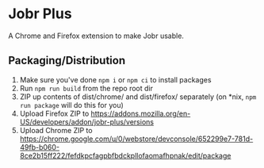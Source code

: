 # Jobr Plus

A Chrome and Firefox extension to make Jobr usable.

## Packaging/Distribution

1. Make sure you've done `npm i` or `npm ci` to install packages
2. Run `npm run build` from the repo root dir
3. ZIP up contents of dist/chrome/ and dist/firefox/ separately (on *nix, `npm run package` will do this for you)
4. Upload Firefox ZIP to https://addons.mozilla.org/en-US/developers/addon/jobr-plus/versions
5. Upload Chrome ZIP to https://chrome.google.com/u/0/webstore/devconsole/652299e7-781d-49fb-b060-8ce2b15ff222/fefdkpcfagpbfbdckpllofaomafhpnak/edit/package
